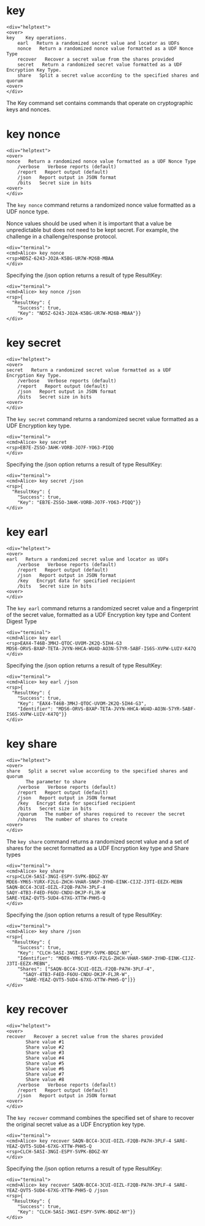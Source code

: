 
# key

~~~~
<div="helptext">
<over>
key    Key operations.
    earl   Return a randomized secret value and locator as UDFs
    nonce   Return a randomized nonce value formatted as a UDF Nonce Type
    recover   Recover a secret value from the shares provided
    secret   Return a randomized secret value formatted as a UDF Encryption Key Type.
    share   Split a secret value according to the specified shares and quorum
<over>
</div>
~~~~

The Key command set contains commands that operate on cryptographic keys and
nonces.


# key nonce

~~~~
<div="helptext">
<over>
nonce   Return a randomized nonce value formatted as a UDF Nonce Type
    /verbose   Verbose reports (default)
    /report   Report output (default)
    /json   Report output in JSON format
    /bits   Secret size in bits
<over>
</div>
~~~~


The `key nonce` command returns a randomized nonce value formatted as a UDF nonce type.

Nonce values should be used when it is important that a value be unpredictable but 
does not need to be kept secret. For example, the challenge in a challenge/response
protocol.


~~~~
<div="terminal">
<cmd>Alice> key nonce
<rsp>ND5Z-6243-JO2A-K5BG-UR7W-M26B-MBAA
</div>
~~~~

Specifying the /json option returns a result of type ResultKey:

~~~~
<div="terminal">
<cmd>Alice> key nonce /json
<rsp>{
  "ResultKey": {
    "Success": true,
    "Key": "ND5Z-6243-JO2A-K5BG-UR7W-M26B-MBAA"}}
</div>
~~~~


# key secret

~~~~
<div="helptext">
<over>
secret   Return a randomized secret value formatted as a UDF Encryption Key Type.
    /verbose   Verbose reports (default)
    /report   Report output (default)
    /json   Report output in JSON format
    /bits   Secret size in bits
<over>
</div>
~~~~

The `key secret` command returns a randomized secret value formatted as a UDF Encryption 
key type.


~~~~
<div="terminal">
<cmd>Alice> key secret
<rsp>EB7E-ZSSO-3AHK-VORB-JO7F-YO63-PIQQ
</div>
~~~~

Specifying the /json option returns a result of type ResultKey:

~~~~
<div="terminal">
<cmd>Alice> key secret /json
<rsp>{
  "ResultKey": {
    "Success": true,
    "Key": "EB7E-ZSSO-3AHK-VORB-JO7F-YO63-PIQQ"}}
</div>
~~~~



# key earl

~~~~
<div="helptext">
<over>
earl   Return a randomized secret value and locator as UDFs
    /verbose   Verbose reports (default)
    /report   Report output (default)
    /json   Report output in JSON format
    /key   Encrypt data for specified recipient
    /bits   Secret size in bits
<over>
</div>
~~~~

The `key earl` command returns a randomized secret value and a fingerprint of the secret 
value, formatted as a UDF Encryption key type and Content Digest Type


~~~~
<div="terminal">
<cmd>Alice> key earl
<rsp>EAX4-T46B-3MHJ-QTOC-UVOM-2K2Q-5IH4-G3
MDS6-ORVS-BXAP-TETA-JVYN-HHCA-WU4D-AO3N-57YR-5ABF-IS6S-XVPW-LUIV-K47Q
</div>
~~~~

Specifying the /json option returns a result of type ResultKey:

~~~~
<div="terminal">
<cmd>Alice> key earl /json
<rsp>{
  "ResultKey": {
    "Success": true,
    "Key": "EAX4-T46B-3MHJ-QTOC-UVOM-2K2Q-5IH4-G3",
    "Identifier": "MDS6-ORVS-BXAP-TETA-JVYN-HHCA-WU4D-AO3N-57YR-5ABF-IS6S-XVPW-LUIV-K47Q"}}
</div>
~~~~


# key share

~~~~
<div="helptext">
<over>
share   Split a secret value according to the specified shares and quorum
       The parameter to share
    /verbose   Verbose reports (default)
    /report   Report output (default)
    /json   Report output in JSON format
    /key   Encrypt data for specified recipient
    /bits   Secret size in bits
    /quorum   The number of shares required to recover the secret
    /shares   The number of shares to create
<over>
</div>
~~~~

The `key share` command returns a randomized secret value and a set of shares for the secret
formatted as a UDF Encryption key type and Share types


~~~~
<div="terminal">
<cmd>Alice> key share
<rsp>CLCH-5ASI-3NGI-ESPY-5VPK-BDGZ-NY
MDE6-YM65-YURX-F2LG-ZHCH-VHAR-SN6P-3YHD-EINK-CIJZ-J3TI-EEZX-MEBN
SAQN-BCC4-3CUI-OIZL-F2QB-PA7H-3PLF-4
SAQY-4TB3-F4ED-F6OU-CNDU-DKJP-FLJR-W
SARE-YEAZ-QVT5-5UD4-67XG-XTTW-PHH5-Q
</div>
~~~~

Specifying the /json option returns a result of type ResultKey:

~~~~
<div="terminal">
<cmd>Alice> key share /json
<rsp>{
  "ResultKey": {
    "Success": true,
    "Key": "CLCH-5ASI-3NGI-ESPY-5VPK-BDGZ-NY",
    "Identifier": "MDE6-YM65-YURX-F2LG-ZHCH-VHAR-SN6P-3YHD-EINK-CIJZ-J3TI-EEZX-MEBN",
    "Shares": ["SAQN-BCC4-3CUI-OIZL-F2QB-PA7H-3PLF-4",
      "SAQY-4TB3-F4ED-F6OU-CNDU-DKJP-FLJR-W",
      "SARE-YEAZ-QVT5-5UD4-67XG-XTTW-PHH5-Q"]}}
</div>
~~~~



# key recover

~~~~
<div="helptext">
<over>
recover   Recover a secret value from the shares provided
       Share value #1
       Share value #2
       Share value #3
       Share value #4
       Share value #5
       Share value #6
       Share value #7
       Share value #8
    /verbose   Verbose reports (default)
    /report   Report output (default)
    /json   Report output in JSON format
<over>
</div>
~~~~

The `key recover` command combines the specified set of share to recover the original secret 
value as a UDF Encryption key type.


~~~~
<div="terminal">
<cmd>Alice> key recover SAQN-BCC4-3CUI-OIZL-F2QB-PA7H-3PLF-4 SARE-YEAZ-QVT5-5UD4-67XG-XTTW-PHH5-Q
<rsp>CLCH-5ASI-3NGI-ESPY-5VPK-BDGZ-NY
</div>
~~~~

Specifying the /json option returns a result of type ResultKey:

~~~~
<div="terminal">
<cmd>Alice> key recover SAQN-BCC4-3CUI-OIZL-F2QB-PA7H-3PLF-4 SARE-YEAZ-QVT5-5UD4-67XG-XTTW-PHH5-Q /json
<rsp>{
  "ResultKey": {
    "Success": true,
    "Key": "CLCH-5ASI-3NGI-ESPY-5VPK-BDGZ-NY"}}
</div>
~~~~



